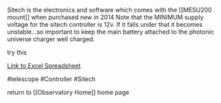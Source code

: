 Sitech is the electronics and software which comes with the [[MESU200 mount]] when purchased new in 2014 Note that the MINIMUM supply voltage for the sitech controller is 12v. If it falls under that it becomes unstable...so important to keep the main battery attached to the photonic universe charger well charged.

try this

[Link to Excel Spreadsheet](file:///C:/Path/To/Vault/Assets/control_box_pinout.xlsx)

#telescope #Controller #Sitech

return to [[Observatory Home]] home page
